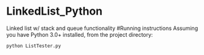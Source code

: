 # LinkedList_Python
Linked list w/ stack and queue functionality
#Running instructions
 Assuming you have Python 3.0+ installed, from the project directory:
 ```
 python ListTester.py
 ```

